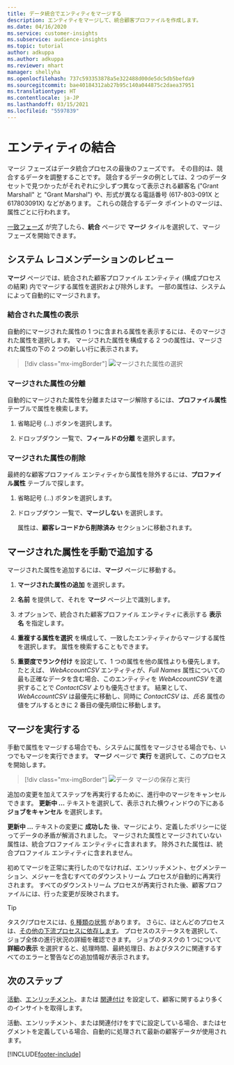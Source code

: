 ```yaml
---
title: データ統合でエンティティをマージする
description: エンティティをマージして、統合顧客プロファイルを作成します。
ms.date: 04/16/2020
ms.service: customer-insights
ms.subservice: audience-insights
ms.topic: tutorial
author: adkuppa
ms.author: adkuppa
ms.reviewer: mhart
manager: shellyha
ms.openlocfilehash: 737c593353878a5e322488d00de5dc5db5befda9
ms.sourcegitcommit: bae40184312ab27b95c140a044875c2daea37951
ms.translationtype: HT
ms.contentlocale: ja-JP
ms.lasthandoff: 03/15/2021
ms.locfileid: "5597839"
---
```

# <a name="merge-entities"></a>エンティティの結合

マージ フェーズはデータ統合プロセスの最後のフェーズです。 その目的は、競合するデータを調整することです。 競合するデータの例としては、2 つのデータ セットで見つかったがそれぞれに少しずつ異なって表示される顧客名 ("Grant Marshall" と "Grant Marshal") や、形式が異なる電話番号 (617-803-091X と 617803091X) などがあります。 これらの競合するデータ ポイントのマージは、属性ごとに行われます。

[一致フェーズ](match-entities.md) が完了したら、**統合** ページで **マージ** タイルを選択して、マージ フェーズを開始できます。

## <a name="review-system-recommendations"></a>システム レコメンデーションのレビュー

**マージ** ページでは、統合された顧客プロファイル エンティティ (構成プロセスの結果) 内でマージする属性を選択および除外します。 一部の属性は、システムによって自動的にマージされます。

### <a name="view-merged-attributes"></a>結合された属性の表示

自動的にマージされた属性の 1 つに含まれる属性を表示するには、そのマージされた属性を選択します。 マージされた属性を構成する 2 つの属性は、マージされた属性の下の 2 つの新しい行に表示されます。

> [!div class="mx-imgBorder"]
> ![マージされた属性の選択](media/configure-data-merge-profile-attributes.png "マージされた属性を選択する")

### <a name="separate-merged-attributes"></a>マージされた属性の分離

自動的にマージされた属性を分離またはマージ解除するには、**プロファイル属性** テーブルで属性を検索します。

1. 省略記号 (...) ボタンを選択します。
  
2. ドロップダウン 一覧で、**フィールドの分離** を選択します。

### <a name="remove-merged-attributes"></a>マージされた属性の削除

最終的な顧客プロファイル エンティティから属性を除外するには、**プロファイル属性** テーブルで探します。

1. 省略記号 (...) ボタンを選択します。
  
2. ドロップダウン 一覧で、**マージしない** を選択します。

   属性は、**顧客レコードから削除済み** セクションに移動されます。

## <a name="manually-add-a-merged-attribute"></a>マージされた属性を手動で追加する

マージされた属性を追加するには、**マージ** ページに移動する。

1. **マージされた属性の追加** を選択します。

2. **名前** を提供して、それを **マージ** ページ上で識別します。

3. オプションで、統合された顧客プロファイル エンティティに表示する **表示名** を指定します。

4. **重複する属性を選択** を構成して、一致したエンティティからマージする属性を選択します。 属性を検索することもできます。

5. **重要度でランク付け** を設定して、1 つの属性を他の属性よりも優先します。 たとえば、 *WebAccountCSV* エンティティが、*Full Names* 属性についての最も正確なデータを含む場合、このエンティティを *WebAccountCSV* を選択することで *ContactCSV* よりも優先させます。 結果として、*WebAccountCSV* は最優先に移動し、同時に *ContactCSV* は、*氏名* 属性の値をプルするときに 2 番目の優先順位に移動します。

## <a name="run-your-merge"></a>マージを実行する

手動で属性をマージする場合でも、システムに属性をマージさせる場合でも、いつでもマージを実行できます。 **マージ** ページで **実行** を選択して、このプロセスを開始します。

> [!div class="mx-imgBorder"]
> ![データ マージの保存と実行](media/configure-data-merge-save-run.png "データ マージの保存と実行")

追加の変更を加えてステップを再実行するために、進行中のマージをキャンセルできます。 **更新中 ...** テキストを選択して、表示された横ウィンドウの下にある **ジョブをキャンセル** を選択します。

**更新中 ...** テキストの変更に **成功した** 後、マージにより、定義したポリシーに従ってデータの矛盾が解消されました。 マージされた属性とマージされていない属性は、統合プロファイル エンティティに含まれます。 除外された属性は、統合プロファイル エンティティに含まれません。

初めてマージを正常に実行したのでなければ、エンリッチメント、セグメンテーション、メジャーを含むすべてのダウンストリーム プロセスが自動的に再実行されます。 すべてのダウンストリーム プロセスが再実行された後、顧客プロファイルには、行った変更が反映されます。

> [!TIP]
> タスク/プロセスには、[6 種類の状態](system.md#status-types) があります。 さらに、ほとんどのプロセスは、[その他の下流プロセスに依存します](system.md#refresh-policies)。 プロセスのステータスを選択して、ジョブ全体の進行状況の詳細を確認できます。 ジョブのタスクの 1 つについて **詳細の表示** を選択すると、処理時間、最終処理日、およびタスクに関連するすべてのエラーと警告などの追加情報が表示されます。

## <a name="next-step"></a>次のステップ

[活動](activities.md)、[エンリッチメント](enrichment-microsoft-graph.md)、または [関連付け](relationships.md) を設定して、顧客に関するより多くのインサイトを取得します。

活動、エンリッチメント、または関連付けをすでに設定している場合、またはセグメントを定義している場合、自動的に処理されて最新の顧客データが使用されます。




[!INCLUDE[footer-include](../includes/footer-banner.md)]